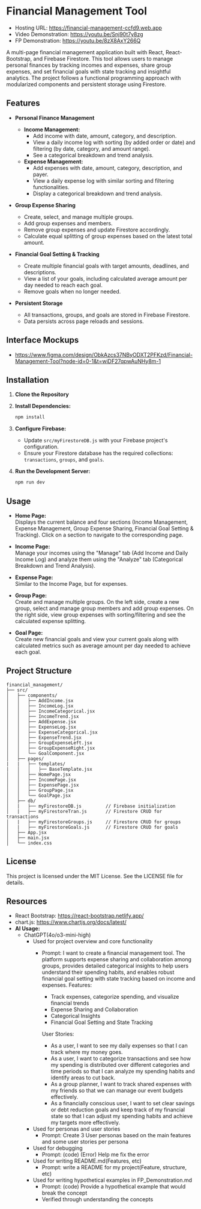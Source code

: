 # Financial Management Tool
- Hosting URL: https://financial-management-ccfd9.web.app
- Video Demonstration: https://youtu.be/Snj90t7y8zg
- FP Demonstration: https://youtu.be/8zX8AxY266Q

A multi-page financial management application built with React, React-Bootstrap, and Firebase Firestore. This tool allows users to manage personal finances by tracking incomes and expenses, share group expenses, and set financial goals with state tracking and insightful analytics. The project follows a functional programming approach with modularized components and persistent storage using Firestore.

## Features

- **Personal Finance Management**
  - **Income Management:**
    - Add income with date, amount, category, and description.
    - View a daily income log with sorting (by added order or date) and filtering (by date, category, and amount range).
    - See a categorical breakdown and trend analysis.
  - **Expense Management:**
    - Add expenses with date, amount, category, description, and payer.
    - View a daily expense log with similar sorting and filtering functionalities.
    - Display a categorical breakdown and trend analysis.

- **Group Expense Sharing**
  - Create, select, and manage multiple groups.
  - Add group expenses and members.
  - Remove group expenses and update Firestore accordingly.
  - Calculate equal splitting of group expenses based on the latest total amount.

- **Financial Goal Setting & Tracking**
  - Create multiple financial goals with target amounts, deadlines, and descriptions.
  - View a list of your goals, including calculated average amount per day needed to reach each goal.
  - Remove goals when no longer needed.
  
- **Persistent Storage**
  - All transactions, groups, and goals are stored in Firebase Firestore.
  - Data persists across page reloads and sessions.

## Interface Mockups

- https://www.figma.com/design/ObkAzcs37NByODXT2PFKzd/Financial-Management-Tool?node-id=0-1&t=wiDF27qpwAuNHy8m-1

## Installation

1. **Clone the Repository**

2. **Install Dependencies:**
   ```bash
   npm install
   ```

3. **Configure Firebase:**
   - Update `src/myFirestoreDB.js` with your Firebase project's configuration.
   - Ensure your Firestore database has the required collections: `transactions`, `groups`, and `goals`.

4. **Run the Development Server:**
   ```bash
   npm run dev
   ```

## Usage

- **Home Page:**  
  Displays the current balance and four sections (Income Management, Expense Management, Group Expense Sharing, Financial Goal Setting & Tracking). Click on a section to navigate to the corresponding page.

- **Income Page:**  
  Manage your incomes using the "Manage" tab (Add Income and Daily Income Log) and analyze them using the "Analyze" tab (Categorical Breakdown and Trend Analysis).

- **Expense Page:**  
  Similar to the Income Page, but for expenses.

- **Group Page:**  
  Create and manage multiple groups. On the left side, create a new group, select and manage group members and add group expenses. On the right side, view group expenses with sorting/filtering and see the calculated expense splitting.

- **Goal Page:**  
  Create new financial goals and view your current goals along with calculated metrics such as average amount per day needed to achieve each goal.

## Project Structure

```
financial_management/
├── src/
│   ├── components/
│   │   ├── AddIncome.jsx
│   │   ├── IncomeLog.jsx
│   │   ├── IncomeCategorical.jsx
│   │   ├── IncomeTrend.jsx
│   │   ├── AddExpense.jsx
│   │   ├── ExpenseLog.jsx
│   │   ├── ExpenseCategorical.jsx
│   │   ├── ExpenseTrend.jsx
│   │   ├── GroupExpenseLeft.jsx
│   │   ├── GroupExpenseRight.jsx
│   │   └── GoalComponent.jsx
│   ├── pages/
|   |   ├── templates/
|   │   │   ├── BaseTemplate.jsx
│   │   ├── HomePage.jsx
│   │   ├── IncomePage.jsx
│   │   ├── ExpensePage.jsx
│   │   ├── GroupPage.jsx
│   │   └── GoalPage.jsx
│   ├── db/
│   |   ├── myFirestoreDB.js         // Firebase initialization 
│   |   ├── myFirestoreTran.js       // Firestore CRUD for transactions
│   |   ├── myFirestoreGroups.js     // Firestore CRUD for groups
│   |   ├── myFirestoreGoals.js      // Firestore CRUD for goals
│   ├── App.jsx
│   ├── main.jsx
│   └── index.css
```

## License

This project is licensed under the MIT License. See the LICENSE file for details.

## Resources
  - React Bootstrap: https://react-bootstrap.netlify.app/
  - chart.js: https://www.chartjs.org/docs/latest/
  - **AI Usage:**
    - ChatGPT(4o/o3-mini-high)
      - Used for project overview and core functionality
        - Prompt: 
          I want to create a financial management tool. The platform supports expense sharing and collaboration among groups, provides detailed categorical insights to help users understand their spending habits, and enables robust financial goal setting with state tracking based on income and expenses.
            Features:
            - Track expenses, categorize spending, and visualize financial trends
            - Expense Sharing and Collaboration
            - Categorical Insights
            - Financial Goal Setting and State Tracking

            User Stories:
            - As a user, I want to see my daily expenses so that I can track where my money goes.
            - As a user,  I want to categorize transactions and see how my spending is distributed over different categories and time periods so that I can analyze my spending habits and identify areas to cut back.
            - As a group planner, I want to track shared expenses with my friends so that we can manage our event budgets effectively.
            - As a financially conscious user, I want to set clear savings or debt reduction goals and keep track of my financial state so that I can adjust my spending habits and achieve my targets more effectively.
      - Used for personas and user stories
        - Prompt: Create 3 User personas based on the main features and some user stories per persona
      - Used for debugging
        - Prompt: (code) (Error) Help me fix the error
      - Used for writing README.md(Features, etc)
        - Prompt: write a README for my project(Feature, structure, etc)
      - Used for writing hypothetical examples in FP_Demonstration.md
        - Prompt: (code) Provide a hypothetical example that would break the concept
        - Verified through understanding the concepts
